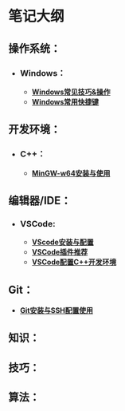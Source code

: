 # 笔记大纲



## 操作系统：

- ### Windows：

  - [**Windows常见技巧&操作**](Study_Notes\[1.OS-Windows]%201_Windows常见技巧&操作\Windows常见技巧&操作.md)
  - [**Windows常用快捷键**](Study_Notes\[1.OS-Windows]%202_Windows常用快捷键\Windows常用快捷键.md)



## 开发环境：

- ### C++：

  - [**MinGW-w64安装与使用**]()



## 编辑器/IDE：

- ### VSCode:

  - [**VScode安装与配置**]()
  - [**VSCode插件推荐**]()
  - [**VSCode配置C++开发环境**]()



## Git：

- [**Git安装与SSH配置使用**]()


## 知识：





## 技巧：





## 算法：
